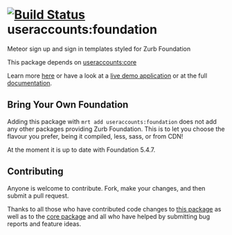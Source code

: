 [![Build Status](https://travis-ci.org/useraccounts/foundation.svg?branch=master)](https://travis-ci.org/meteor-useraccounts/foundation)
useraccounts:foundation
=======================

Meteor sign up and sign in templates styled for Zurb Foundation

This package depends on [useraccounts:core](https://github.com/meteor-useraccounts/core.git)

Learn more [here](http://accounts-templates.meteor.com) or have a look at a [live demo application](http://accounts-templates-foundation.meteor.com) or at the full [documentation](https://github.com/meteor-useraccounts/core).


## Bring Your Own Foundation

Adding this package with `mrt add useraccounts:foundation` does not add any other packages providing Zurb Foundation. This is to let you choose the flavour you prefer, being it compiled, less, sass, or from CDN!

At the moment it is up to date with Foundation 5.4.7.


## Contributing

Anyone is welcome to contribute. Fork, make your changes, and then submit a pull request.

Thanks to all those who have contributed code changes to [this package](https://github.com/meteor-useraccounts/foundation/graphs/contributors) as well as to the [core package](https://github.com/meteor-useraccounts/core/graphs/contributors) and all who have helped by submitting bug reports and feature ideas.